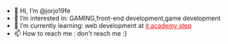 - 👋 Hi, I’m @jorjo19fe
- 👀 I’m interested in: GAMING,front-end development,game development
- 🌱 I’m currently learning: web development at <a style="color: red;" href="https://ge.itstep.org">it academy step<a>
- 📫 How to reach me : don't reach me :}

<!---
jorjo19fe/jorjo19fe is a ✨ special ✨ repository because its `README.md` (this file) appears on your GitHub profile.
You can click the Preview link to take a look at your changes.
--->
